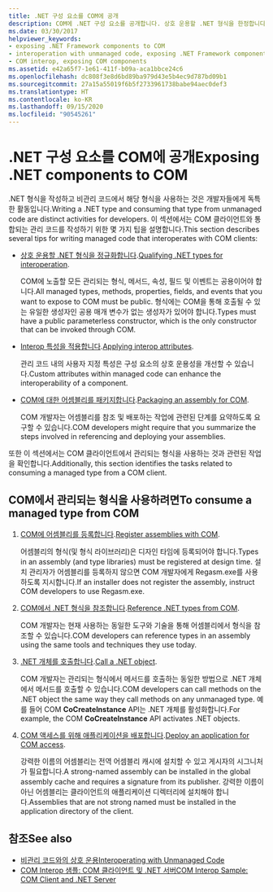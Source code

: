 ```yaml
---
title: .NET 구성 요소를 COM에 공개
description: COM에 .NET 구성 요소를 공개합니다. 상호 운용할 .NET 형식을 한정합니다. interop 특성을 적용합니다. COM용 어셈블리를 패키지합니다. COM에서 관리되는 형식을 사용합니다.
ms.date: 03/30/2017
helpviewer_keywords:
- exposing .NET Framework components to COM
- interoperation with unmanaged code, exposing .NET Framework components
- COM interop, exposing COM components
ms.assetid: e42a65f7-1e61-411f-b09a-aca1bbce24c6
ms.openlocfilehash: dc808f3e8d6bd89ba979d43e5b4ec9d787bd09b1
ms.sourcegitcommit: 27a15a55019f6b5f2733961738babe94aec0def3
ms.translationtype: HT
ms.contentlocale: ko-KR
ms.lasthandoff: 09/15/2020
ms.locfileid: "90545261"
---
```

# <a name="exposing-net-components-to-com"></a><span data-ttu-id="4b910-107">.NET 구성 요소를 COM에 공개</span><span class="sxs-lookup"><span data-stu-id="4b910-107">Exposing .NET components to COM</span></span>

<span data-ttu-id="4b910-108">.NET 형식을 작성하고 비관리 코드에서 해당 형식을 사용하는 것은 개발자들에게 독특한 활동입니다.</span><span class="sxs-lookup"><span data-stu-id="4b910-108">Writing a .NET type and consuming that type from unmanaged code are distinct activities for developers.</span></span> <span data-ttu-id="4b910-109">이 섹션에서는 COM 클라이언트와 통합되는 관리 코드를 작성하기 위한 몇 가지 팁을 설명합니다.</span><span class="sxs-lookup"><span data-stu-id="4b910-109">This section describes several tips for writing managed code that interoperates with COM clients:</span></span>

- <span data-ttu-id="4b910-110">[상호 운용할 .NET 형식을 정규화합니다](../../standard/native-interop/qualify-net-types-for-interoperation.md).</span><span class="sxs-lookup"><span data-stu-id="4b910-110">[Qualifying .NET types for interoperation](../../standard/native-interop/qualify-net-types-for-interoperation.md).</span></span>

     <span data-ttu-id="4b910-111">COM에 노출할 모든 관리되는 형식, 메서드, 속성, 필드 및 이벤트는 공용이어야 합니다.</span><span class="sxs-lookup"><span data-stu-id="4b910-111">All managed types, methods, properties, fields, and events that you want to expose to COM must be public.</span></span> <span data-ttu-id="4b910-112">형식에는 COM을 통해 호출될 수 있는 유일한 생성자인 공용 매개 변수가 없는 생성자가 있어야 합니다.</span><span class="sxs-lookup"><span data-stu-id="4b910-112">Types must have a public parameterless constructor, which is the only constructor that can be invoked through COM.</span></span>

- <span data-ttu-id="4b910-113">[Interop 특성을 적용합니다](../../standard/native-interop/apply-interop-attributes.md).</span><span class="sxs-lookup"><span data-stu-id="4b910-113">[Applying interop attributes](../../standard/native-interop/apply-interop-attributes.md).</span></span>

     <span data-ttu-id="4b910-114">관리 코드 내의 사용자 지정 특성은 구성 요소의 상호 운용성을 개선할 수 있습니다.</span><span class="sxs-lookup"><span data-stu-id="4b910-114">Custom attributes within managed code can enhance the interoperability of a component.</span></span>

- <span data-ttu-id="4b910-115">[COM에 대한 어셈블리를 패키지합니다](packaging-an-assembly-for-com.md).</span><span class="sxs-lookup"><span data-stu-id="4b910-115">[Packaging an assembly for COM](packaging-an-assembly-for-com.md).</span></span>

     <span data-ttu-id="4b910-116">COM 개발자는 어셈블리를 참조 및 배포하는 작업에 관련된 단계를 요약하도록 요구할 수 있습니다.</span><span class="sxs-lookup"><span data-stu-id="4b910-116">COM developers might require that you summarize the steps involved in referencing and deploying your assemblies.</span></span>

 <span data-ttu-id="4b910-117">또한 이 섹션에서는 COM 클라이언트에서 관리되는 형식을 사용하는 것과 관련된 작업을 확인합니다.</span><span class="sxs-lookup"><span data-stu-id="4b910-117">Additionally, this section identifies the tasks related to consuming a managed type from a COM client.</span></span>

## <a name="to-consume-a-managed-type-from-com"></a><span data-ttu-id="4b910-118">COM에서 관리되는 형식을 사용하려면</span><span class="sxs-lookup"><span data-stu-id="4b910-118">To consume a managed type from COM</span></span>

1. <span data-ttu-id="4b910-119">[COM에 어셈블리를 등록합니다](registering-assemblies-with-com.md).</span><span class="sxs-lookup"><span data-stu-id="4b910-119">[Register assemblies with COM](registering-assemblies-with-com.md).</span></span>

     <span data-ttu-id="4b910-120">어셈블리의 형식(및 형식 라이브러리)은 디자인 타임에 등록되어야 합니다.</span><span class="sxs-lookup"><span data-stu-id="4b910-120">Types in an assembly (and type libraries) must be registered at design time.</span></span> <span data-ttu-id="4b910-121">설치 관리자가 어셈블리를 등록하지 않으면 COM 개발자에게 Regasm.exe를 사용하도록 지시합니다.</span><span class="sxs-lookup"><span data-stu-id="4b910-121">If an installer does not register the assembly, instruct COM developers to use Regasm.exe.</span></span>

2. <span data-ttu-id="4b910-122">[COM에서 .NET 형식을 참조합니다](how-to-reference-net-types-from-com.md).</span><span class="sxs-lookup"><span data-stu-id="4b910-122">[Reference .NET types from COM](how-to-reference-net-types-from-com.md).</span></span>

     <span data-ttu-id="4b910-123">COM 개발자는 현재 사용하는 동일한 도구와 기술을 통해 어셈블리에서 형식을 참조할 수 있습니다.</span><span class="sxs-lookup"><span data-stu-id="4b910-123">COM developers can reference types in an assembly using the same tools and techniques they use today.</span></span>

3. <span data-ttu-id="4b910-124">[.NET 개체를 호출합니다](/previous-versions/dotnet/netframework-4.0/8hw8h46b(v=vs.100)).</span><span class="sxs-lookup"><span data-stu-id="4b910-124">[Call a .NET object](/previous-versions/dotnet/netframework-4.0/8hw8h46b(v=vs.100)).</span></span>

     <span data-ttu-id="4b910-125">COM 개발자는 관리되는 형식에서 메서드를 호출하는 동일한 방법으로 .NET 개체에서 메서드를 호출할 수 있습니다.</span><span class="sxs-lookup"><span data-stu-id="4b910-125">COM developers can call methods on the .NET object the same way they call methods on any unmanaged type.</span></span> <span data-ttu-id="4b910-126">예를 들어 COM **CoCreateInstance** API는 .NET 개체를 활성화합니다.</span><span class="sxs-lookup"><span data-stu-id="4b910-126">For example, the COM **CoCreateInstance** API activates .NET objects.</span></span>

4. <span data-ttu-id="4b910-127">[COM 액세스를 위해 애플리케이션을 배포합니다](/previous-versions/dotnet/netframework-4.0/c2850st8(v=vs.100)).</span><span class="sxs-lookup"><span data-stu-id="4b910-127">[Deploy an application for COM access](/previous-versions/dotnet/netframework-4.0/c2850st8(v=vs.100)).</span></span>

     <span data-ttu-id="4b910-128">강력한 이름의 어셈블리는 전역 어셈블리 캐시에 설치할 수 있고 게시자의 시그니처가 필요합니다.</span><span class="sxs-lookup"><span data-stu-id="4b910-128">A strong-named assembly can be installed in the global assembly cache and requires a signature from its publisher.</span></span> <span data-ttu-id="4b910-129">강력한 이름이 아닌 어셈블리는 클라이언트의 애플리케이션 디렉터리에 설치해야 합니다.</span><span class="sxs-lookup"><span data-stu-id="4b910-129">Assemblies that are not strong named must be installed in the application directory of the client.</span></span>

## <a name="see-also"></a><span data-ttu-id="4b910-130">참조</span><span class="sxs-lookup"><span data-stu-id="4b910-130">See also</span></span>

- [<span data-ttu-id="4b910-131">비관리 코드와의 상호 운용</span><span class="sxs-lookup"><span data-stu-id="4b910-131">Interoperating with Unmanaged Code</span></span>](index.md)
- [<span data-ttu-id="4b910-132">COM Interop 샘플: COM 클라이언트 및 .NET 서버</span><span class="sxs-lookup"><span data-stu-id="4b910-132">COM Interop Sample: COM Client and .NET Server</span></span>](com-interop-sample-com-client-and-net-server.md)
